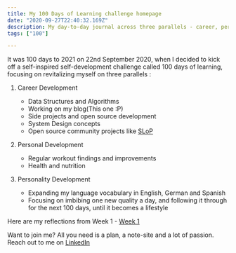 ```yaml
---
title: My 100 Days of Learning challenge homepage
date: "2020-09-27T22:40:32.169Z"
description: My day-to-day journal across three parallels - career, personal development and health
tags: ["100"]

---
```


It was 100 days to 2021 on 22nd September 2020, when I decided to kick off a self-inspired self-development challenge called 100 days of learning, focusing on revitalizing myself on three parallels : 

1. Career Development
    - Data Structures and Algorithms
    - Working on my blog(This one :P)
    - Side projects and open source development
    - System Design concepts
    - Open source community projects like [SLoP](https://slop.dscdaiict.in)

2. Personal Development
    - Regular workout findings and improvements
    - Health and nutrition

3. Personality Development
    - Expanding my language vocabulary in English, German and Spanish
    - Focusing on imbibing one new quality a day, and following it through for the next 100 days, until it becomes a lifestyle

Here are my reflections from Week 1 - [Week 1](https://dkprobes.tech/100/week-1)

Want to join me? All you need is a plan, a note-site and a lot of passion. Reach out to me on [LinkedIn](https://linkedin.com/in/dkp1903)